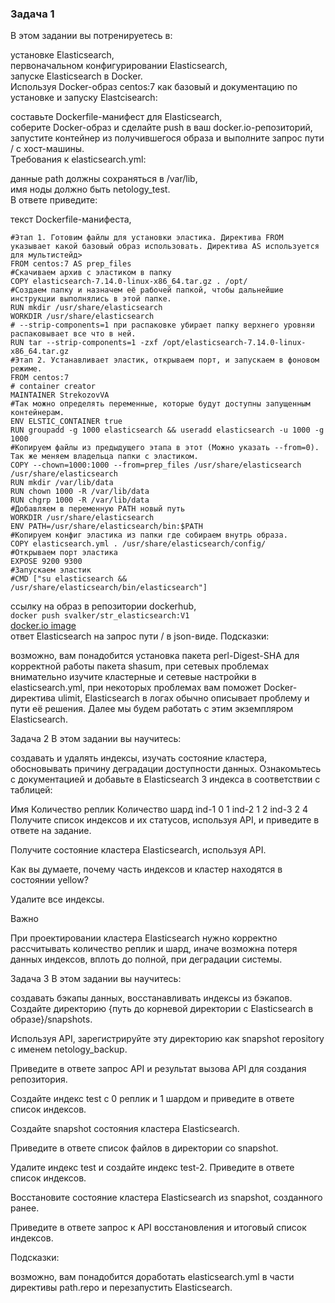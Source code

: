### Задача 1
В этом задании вы потренируетесь в:  
  
установке Elasticsearch,  
первоначальном конфигурировании Elasticsearch,  
запуске Elasticsearch в Docker.  
Используя Docker-образ centos:7 как базовый и документацию по установке и запуску Elastcisearch:  
  
составьте Dockerfile-манифест для Elasticsearch,  
соберите Docker-образ и сделайте push в ваш docker.io-репозиторий,  
запустите контейнер из получившегося образа и выполните запрос пути / c хост-машины.  
Требования к elasticsearch.yml:  
  
данные path должны сохраняться в /var/lib,  
имя ноды должно быть netology_test.  
В ответе приведите:  
  
текст Dockerfile-манифеста,  
```
#Этап 1. Готовим файлы для установки эластика. Директива FROM указывает какой базовый образ использовать. Директива AS используется для мультистейд>
FROM centos:7 AS prep_files
#Скачиваем архив с эластиком в папку
COPY elasticsearch-7.14.0-linux-x86_64.tar.gz . /opt/
#Создаем папку и назначем её рабочей папкой, чтобы дальнейшие инструкции выполнялись в этой папке.
RUN mkdir /usr/share/elasticsearch
WORKDIR /usr/share/elasticsearch
# --strip-components=1 при распаковке убирает папку верхнего уровняи распаковывает все что в ней.
RUN tar --strip-components=1 -zxf /opt/elasticsearch-7.14.0-linux-x86_64.tar.gz
#Этап 2. Устанавливает эластик, открываем порт, и запускаем в фоновом режиме.
FROM centos:7
# container creator
MAINTAINER StrekozovVA
#Так можно определять переменные, которые будут доступны запущенным контейнерам.
ENV ELSTIC_CONTAINER true
RUN groupadd -g 1000 elasticsearch && useradd elasticsearch -u 1000 -g 1000
#Копируем файлы из предыдущего этапа в этот (Можно указать --from=0). Так же меняем владельца папки с эластиком.
COPY --chown=1000:1000 --from=prep_files /usr/share/elasticsearch /usr/share/elasticsearch
RUN mkdir /var/lib/data
RUN chown 1000 -R /var/lib/data
RUN chgrp 1000 -R /var/lib/data
#Добавляем в переменную PATH новый путь
WORKDIR /usr/share/elasticsearch
ENV PATH=/usr/share/elasticsearch/bin:$PATH
#Копируем конфиг эластика из папки где собираем внутрь образа.
COPY elasticsearch.yml . /usr/share/elasticsearch/config/
#Открываем порт эластика
EXPOSE 9200 9300
#Запускаем эластик
#CMD ["su elasticsearch && /usr/share/elasticsearch/bin/elasticsearch"]
```
ссылку на образ в репозитории dockerhub,  
`docker push svalker/str_elasticsearch:V1`  
[docker.io image](https://hub.docker.com/layers/svalker/str_elasticsearch/V1/images/sha256-d592a30f5faeef6dde1b42a20fa85a2666681552cf34f9cc174b2b5aec43863b?context=repo)  
ответ Elasticsearch на запрос пути / в json-виде.
Подсказки:

возможно, вам понадобится установка пакета perl-Digest-SHA для корректной работы пакета shasum,
при сетевых проблемах внимательно изучите кластерные и сетевые настройки в elasticsearch.yml,
при некоторых проблемах вам поможет Docker-директива ulimit,
Elasticsearch в логах обычно описывает проблему и пути её решения.
Далее мы будем работать с этим экземпляром Elasticsearch.

Задача 2
В этом задании вы научитесь:

создавать и удалять индексы,
изучать состояние кластера,
обосновывать причину деградации доступности данных.
Ознакомьтесь с документацией и добавьте в Elasticsearch 3 индекса в соответствии с таблицей:

Имя	Количество реплик	Количество шард
ind-1	0	1
ind-2	1	2
ind-3	2	4
Получите список индексов и их статусов, используя API, и приведите в ответе на задание.

Получите состояние кластера Elasticsearch, используя API.

Как вы думаете, почему часть индексов и кластер находятся в состоянии yellow?

Удалите все индексы.

Важно

При проектировании кластера Elasticsearch нужно корректно рассчитывать количество реплик и шард, иначе возможна потеря данных индексов, вплоть до полной, при деградации системы.

Задача 3
В этом задании вы научитесь:

создавать бэкапы данных,
восстанавливать индексы из бэкапов.
Создайте директорию {путь до корневой директории с Elasticsearch в образе}/snapshots.

Используя API, зарегистрируйте эту директорию как snapshot repository c именем netology_backup.

Приведите в ответе запрос API и результат вызова API для создания репозитория.

Создайте индекс test с 0 реплик и 1 шардом и приведите в ответе список индексов.

Создайте snapshot состояния кластера Elasticsearch.

Приведите в ответе список файлов в директории со snapshot.

Удалите индекс test и создайте индекс test-2. Приведите в ответе список индексов.

Восстановите состояние кластера Elasticsearch из snapshot, созданного ранее.

Приведите в ответе запрос к API восстановления и итоговый список индексов.

Подсказки:

возможно, вам понадобится доработать elasticsearch.yml в части директивы path.repo и перезапустить Elasticsearch.
